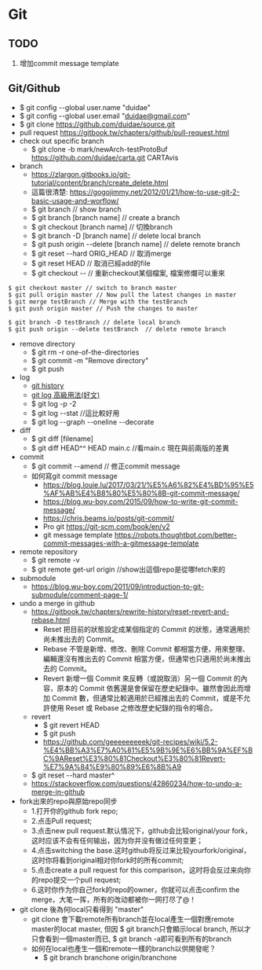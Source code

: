 # Git

## TODO
1. 增加commit message template

## Git/Github
* $ git config --global user.name "duidae"
* $ git config --global user.email "duidae@gmail.com"
* $ git clone https://github.com/duidae/source.git
* pull request https://gitbook.tw/chapters/github/pull-request.html
* check out specific branch
  * $ git clone -b mark/newArch-testProtoBuf https://github.com/duidae/carta.git CARTAvis
* branch
  * https://zlargon.gitbooks.io/git-tutorial/content/branch/create_delete.html
  * 這篇很清楚: https://gogojimmy.net/2012/01/21/how-to-use-git-2-basic-usage-and-worflow/
  * $ git branch // show branch
  * $ git branch [branch name]  // create a branch
  * $ git checkout [branch name] // 切換branch
  * $ git branch -D [branch name] // delete local branch
  * $ git push origin --delete [branch name]  // delete remote branch
  * $ git reset --hard ORIG_HEAD // 取消merge
  * $ git reset HEAD <file> // 取消已經add的file
  * $ git checkout -- <file> // 重新checkout某個檔案, 檔案修爛可以重來
 
```
$ git checkout master // switch to branch master
$ git pull origin master // Now pull the latest changes in master
$ git merge testBranch // Merge with the testBranch
$ git push origin master // Push the changes to master

$ git branch -D testBranch // delete local branch
$ git push origin --delete testBranch  // delete remote branch
```

* remove directory
  * $ git rm -r one-of-the-directories
  * $ git commit -m "Remove directory"
  * $ git push
* log
  * [git history](https://git-scm.com/book/zh-tw/v1/Git-%E5%9F%BA%E7%A4%8E-%E6%AA%A2%E8%A6%96%E6%8F%90%E4%BA%A4%E7%9A%84%E6%AD%B7%E5%8F%B2%E8%A8%98%E9%8C%84)
  * [git log 高級用法(好文)](https://github.com/geeeeeeeeek/git-recipes/wiki/5.3-Git-log-%E9%AB%98%E7%BA%A7%E7%94%A8%E6%B3%95)
  * $ git log -p -2
  * $ git log --stat  //這比較好用
  * $ git log --graph --oneline --decorate
* diff
  * $ git diff [filename]
  * $ git diff HEAD^^ HEAD main.c //看main.c 現在與前兩版的差異
* commit
  * $ git commit --amend // 修正commit message
  * 如何寫git commit message
    * https://blog.louie.lu/2017/03/21/%E5%A6%82%E4%BD%95%E5%AF%AB%E4%B8%80%E5%80%8B-git-commit-message/
    * https://blog.wu-boy.com/2015/09/how-to-write-git-commit-message/
    * https://chris.beams.io/posts/git-commit/
    * Pro git https://git-scm.com/book/en/v2
    * git message template https://robots.thoughtbot.com/better-commit-messages-with-a-gitmessage-template
* remote repository
  * $ git remote -v
  * $ git remote get-url origin //show出這個repo是從哪fetch來的
* submodule
  * https://blog.wu-boy.com/2011/09/introduction-to-git-submodule/comment-page-1/
* undo a merge in github
  * https://gitbook.tw/chapters/rewrite-history/reset-revert-and-rebase.html
    * Reset	把目前的狀態設定成某個指定的 Commit 的狀態，通常適用於尚未推出去的 Commit。
    * Rebase	不管是新增、修改、刪除 Commit 都相當方便，用來整理、編輯還沒有推出去的 Commit 相當方便，但通常也只適用於尚未推出去的 Commit。
    * Revert	新增一個 Commit 來反轉（或說取消）另一個 Commit 的內容，原本的 Commit 依舊還是會保留在歷史紀錄中。雖然會因此而增加 Commit 數，但通常比較適用於已經推出去的 Commit，或是不允許使用 Reset 或 Rebase 之修改歷史紀錄的指令的場合。
  * revert
    * $ git revert HEAD
    * $ git push
    * https://github.com/geeeeeeeeek/git-recipes/wiki/5.2-%E4%BB%A3%E7%A0%81%E5%9B%9E%E6%BB%9A%EF%BC%9AReset%E3%80%81Checkout%E3%80%81Revert-%E7%9A%84%E9%80%89%E6%8B%A9
  * $ git reset --hard master^
  * https://stackoverflow.com/questions/42860234/how-to-undo-a-merge-in-github
* fork出來的repo與原始repo同步
  * 1.打开你的github fork repo;
  * 2.点击Pull request;
  * 3.点击new pull request.默认情况下，github会比较original/your fork，这时应该不会有任何输出，因为你并没有做过任何变更；
  * 4.点击switching the base.这时github将反过来比较yourfork/original，这时你将看到original相对你fork时的所有commit;
  * 5.点击create a pull request for this comparison，这时将会反过来向你的repo提交一个pull request;
  * 6.这时你作为你自己fork的repo的owner，你就可以点击confirm the merge，大笔一挥，所有的改动都被你一网打尽了@！
* git clone 後為何local只看得到 "master"
  * git clone 會下載remote所有branch並在local產生一個對應remote master的locat master, 但因 $ git branch只會顯示local branch, 所以才只會看到一個master而已, $ git branch -a即可看到所有的branch
  * 如何在local也產生一個和remote一樣的branch以供開發呢？
    * $ git branch branchone origin/branchone

